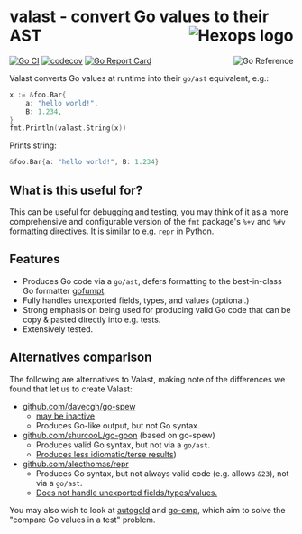 # valast - convert Go values to their AST <a href="https://hexops.com"><img align="right" alt="Hexops logo" src="https://raw.githubusercontent.com/hexops/media/master/readme.svg"></img></a>

<a href="https://pkg.go.dev/github.com/hexops/valast"><img src="https://pkg.go.dev/badge/badge/github.com/hexops/valast.svg" alt="Go Reference" align="right"></a>
  
[![Go CI](https://github.com/hexops/valast/workflows/Go%20CI/badge.svg)](https://github.com/hexops/valast/actions) [![codecov](https://codecov.io/gh/hexops/valast/branch/main/graph/badge.svg?token=Iw1FdYk0m8)](https://codecov.io/gh/hexops/valast) [![Go Report Card](https://goreportcard.com/badge/github.com/hexops/valast)](https://goreportcard.com/report/github.com/hexops/valast)

Valast converts Go values at runtime into their `go/ast` equivalent, e.g.:

```Go
x := &foo.Bar{
    a: "hello world!",
    B: 1.234,
}
fmt.Println(valast.String(x))
```

Prints string:

```Go
&foo.Bar{a: "hello world!", B: 1.234}
```

## What is this useful for?

This can be useful for debugging and testing, you may think of it as a more comprehensive and configurable version of the `fmt` package's `%+v` and `%#v` formatting directives. It is similar to e.g. `repr` in Python.

## Features

- Produces Go code via a `go/ast`, defers formatting to the best-in-class Go formatter [gofumpt](https://github.com/mvdan/gofumpt).
- Fully handles unexported fields, types, and values (optional.)
- Strong emphasis on being used for producing valid Go code that can be copy & pasted directly into e.g. tests.
- Extensively tested.

## Alternatives comparison

The following are alternatives to Valast, making note of the differences we found that let us to create Valast:

- [github.com/davecgh/go-spew](https://github.com/davecgh/go-spew)
    - [may be inactive](https://github.com/davecgh/go-spew/issues/128)
    - Produces Go-like output, but not Go syntax.
- [github.com/shurcooL/go-goon](https://github.com/shurcooL/go-goon) (based on go-spew)
    - Produces valid Go syntax, but not via a `go/ast`.
    - [Produces less idiomatic/terse results](https://github.com/shurcooL/go-goon/issues/11))
- [github.com/alecthomas/repr](https://github.com/alecthomas/repr)
    - Produces Go syntax, but not always valid code (e.g. allows `&23`), not via a `go/ast`.
    - [Does not handle unexported fields/types/values.](https://github.com/alecthomas/repr/pull/13)

You may also wish to look at [autogold](https://github.com/hexops/autogold) and [go-cmp](https://github.com/google/go-cmp), which aim to solve the "compare Go values in a test" problem.
